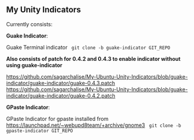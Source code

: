 My Unity Indicators
----

Currently consists:
	
**Guake Indicator**:

Guake Terminal indicator
<code>
git clone -b guake-indicator GIT_REPO
</code>

__Also consists of patch for 0.4.2 and 0.4.3 to enable indicator without using guake-indicator__

https://github.com/sagarchalise/My-Ubuntu-Unity-Indicators/blob/guake-indicator/guake-indicator/guake-0.4.3.patch
https://github.com/sagarchalise/My-Ubuntu-Unity-Indicators/blob/guake-indicator/guake-indicator/guake-0.4.2.patch

**GPaste Indicator**:

GPaste Indicator for gpaste installed from https://launchpad.net/~webupd8team/+archive/gnome3
<code>
git clone -b gpaste-indicator GIT_REPO
</code>
